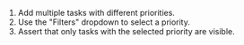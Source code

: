 1. Add multiple tasks with different priorities.
2. Use the "Filters" dropdown to select a priority.
3. Assert that only tasks with the selected priority are visible.